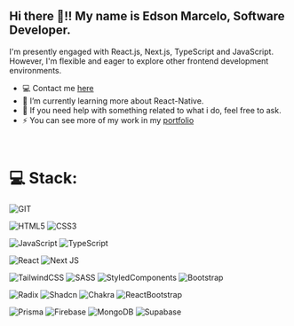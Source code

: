 ## Hi there  👋!! My name is Edson Marcelo, Software Developer.

I'm presently engaged with React.js, Next.js, TypeScript and JavaScript. However, I'm flexible and eager to explore other frontend development environments.

-  💻 Contact me <a href="https://www.edsonmarcelo.com.br/#contact-me" target="_blank">here</a>
-  🌱 I’m currently learning more about React-Native.
-  💬 If you need help with something related to what i do, feel free to ask.
-  ⚡ You can see more of my work in my <a href="https://www.edsonmarcelo.com.br/" target="_blank">portfolio</a>

<br>

# 💻 Stack:

![GIT](https://img.shields.io/badge/GIT-%23323330.svg?style=for-the-badge&logo=git)

![HTML5](https://img.shields.io/badge/HTML5-%23323330.svg?style=for-the-badge&logo=html5)
![CSS3](https://img.shields.io/badge/CSS3-%23323330.svg?style=for-the-badge&logo=css3&logoColor=blue)

![JavaScript](https://img.shields.io/badge/javascript-%23323330.svg?style=for-the-badge&logo=javascript)
![TypeScript](https://img.shields.io/badge/typescript-%23323330.svg?style=for-the-badge&logo=typescript)

![React](https://img.shields.io/badge/react-%23323330.svg?style=for-the-badge&logo=react)
![Next JS](https://img.shields.io/badge/Next.js-%23323330?style=for-the-badge&logo=next.js)

![TailwindCSS](https://img.shields.io/badge/TailwindCSS-%23323330.svg?style=for-the-badge&logo=tailwindcss)
![SASS](https://img.shields.io/badge/SASS-%23323330.svg?style=for-the-badge&logo=sass)
![StyledComponents](https://img.shields.io/badge/Styled_Components-%23323330.svg?style=for-the-badge&logo=styled-components)
![Bootstrap](https://img.shields.io/badge/Bootstrap-%23323330.svg?style=for-the-badge&logo=bootstrap)

![Radix](https://img.shields.io/badge/Radix_UI-%23323330.svg?style=for-the-badge&logo=radixui)
![Shadcn](https://img.shields.io/badge/ShadCN_UI-%23323330.svg?style=for-the-badge&logo=shadcnui)
![Chakra](https://img.shields.io/badge/Chakra_UI-%23323330.svg?style=for-the-badge&logo=chakraui)
![ReactBootstrap](https://img.shields.io/badge/React_Bootstrap-%23323330.svg?style=for-the-badge&logo=react)

![Prisma](https://img.shields.io/badge/Prisma-%23323330.svg?style=for-the-badge&logo=prisma)
![Firebase](https://img.shields.io/badge/Firebase-%23323330.svg?style=for-the-badge&logo=firebase)
![MongoDB](https://img.shields.io/badge/MongoDB-%23323330.svg?style=for-the-badge&logo=mongodb)
![Supabase](https://img.shields.io/badge/Supabase-%23323330.svg?style=for-the-badge&logo=supabase)
